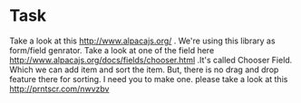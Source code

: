 # Task
Take a look at this http://www.alpacajs.org/ . We're using this library as form/field genrator. Take a look at one of the field here http://www.alpacajs.org/docs/fields/chooser.html .It's called Chooser Field. Which we can add item and sort the item. But, there is no drag and drop feature there for sorting. I need you to make one. please take a look at this http://prntscr.com/nwvzbv